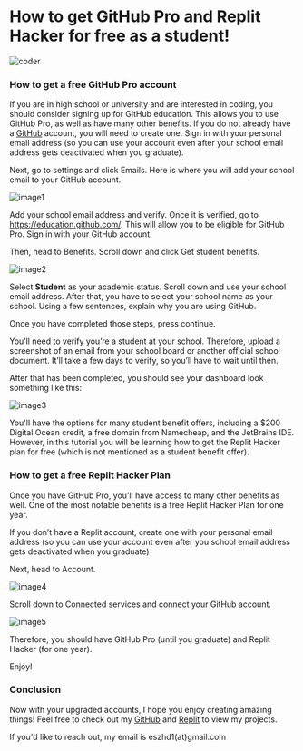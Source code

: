 # How to get GitHub Pro and Replit Hacker for free as a student!

![coder](https://user-images.githubusercontent.com/97064249/215350412-c05de317-7d62-4110-bee5-c084fbc1a44d.png)


### How to get a free GitHub Pro account

If you are in high school or university and are interested in coding, you should consider signing up for GitHub education. This allows you to use GitHub Pro, as well as have many other benefits. If you do not already have a [GitHub](https://github.com/signup) account, you will need to create one. Sign in with your personal email address (so you can use your account even after your school email address gets deactivated when you graduate).

Next, go to settings and click Emails. Here is where you will add your school email to your GitHub account.

![image1](https://user-images.githubusercontent.com/97064249/215526808-7e2aeb8a-c32c-4f33-9ef7-ad0f6b88d287.png)


Add your school email address and verify. Once it is verified, go to https://education.github.com/. This will allow you to be eligible for GitHub Pro. Sign in with your GitHub account.

Then, head to Benefits. Scroll down and click Get student benefits.

![image2](https://user-images.githubusercontent.com/97064249/215526941-b1a1e2fc-bcd9-4edd-bf8e-61a4e1cd82ac.png)

Select **Student** as your academic status. Scroll down and use your school email address. After that, you have to select your school name as your school. Using a few sentences, explain why you are using GitHub.

Once you have completed those steps, press continue.

You’ll need to verify you’re a student at your school. Therefore, upload a screenshot of an email from your school board or another official school document. It’ll take a few days to verify, so you’ll have to wait until then.

After that has been completed, you should see your dashboard look something like this:

![image3](https://user-images.githubusercontent.com/97064249/215528452-d7f4de46-77ac-4df2-8352-f06329fdeb5f.png)

You'll have the options for many student benefit offers, including a $200 Digital Ocean credit, a free domain from Namecheap, and the JetBrains IDE. However, in this tutorial you will be learning how to get the Replit Hacker plan for free (which is not mentioned as a student benefit offer).

### How to get a free Replit Hacker Plan

Once you have GitHub Pro, you’ll have access to many other benefits as well. One of the most notable benefits is a free Replit Hacker Plan for one year. 

If you don’t have a Replit account, create one with your personal email address (so you can use your account even after you school email address gets deactivated when you graduate)

Next, head to Account.

![image4](https://user-images.githubusercontent.com/97064249/215528245-87cf3cae-db1f-4382-b75a-599c269cc95e.png)


Scroll down to Connected services and connect your GitHub account.

![image5](https://user-images.githubusercontent.com/97064249/215528283-8895bb3e-fb70-4d7c-87b3-3d3852e8c6c7.png)



Therefore, you should have GitHub Pro (until you graduate) and Replit Hacker (for one year).

Enjoy!

### Conclusion

Now with your upgraded accounts, I hope you enjoy creating amazing things! Feel free to check out my [GitHub](https://github.com/eesazahed) and [Replit](https://replit.com/@eesazahed) to view my projects.

If you'd like to reach out, my email is eszhd1(at)gmail.com
